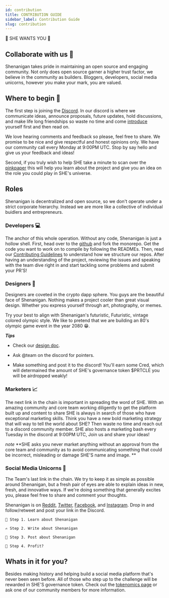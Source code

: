 ```yaml
---
id: contribution
title: CONTRIBUTION GUIDE
sidebar_label: Contribution Guide
slug: contribution
---
```


<p class='big'>
👊️ SHE WANTS YOU 👊️
</p>

## Collaborate with us 👫️

Shenanigan takes pride in maintaining an open source and engaging community. Not only does open source garner a higher trust factor, we believe in the community as builders. Bloggers, developers, social media unicorns, however you make your mark, you are valued.

## Where to begin 🔎️

The first step is joining the [Discord](http://www.she.energy/join).
In our discord is where we communicate ideas, announce proposals, future updates, hold discussions, and make life long friendships so waste no time and come [introduce](https://discord.gg/3N6YRD4) yourself first and then read on.

We love hearing comments and feedback so please, feel free to share. We promise to be nice and give respectful and honest opinions only. We have our community call every Monday at 9:00PM UTC. Stop by say hello and give us your feedback and ideas!

Second, if you truly wish to help SHE take a minute to scan over the [pinkpaper](./pinkpaper) this will help you learn about the project and give you an idea on the role you could play in SHE's universe.

## Roles

Shenanigan is decentralized and open source, so we don't operate under a strict corporate hierarchy. Instead we are more like a collective of individual buidlers and entrepreneurs.

### Developers 💻️

The anchor of this whole operation. Without any code, Shenanigan is just a hollow shell. First, head over to the [github](http://github.com/shenanigandapp) and fork the monorepo. Get the code you want to work on to compile by following the READMEs. Then, read our [Contributing Guidelines](https://github.com/ShenaniganDApp/shenanigan-monorepo/blob/master/Contributing.md) to understand how we structure our repos. After having an understanding of the project, reviewing the issues and speaking with the team dive right in and start tackling some problems and submit your PR'S!

### Designers 🎨️

Designers are coveted in the crypto dapp sphere. You guys are the beautiful face of Shenanigan. Nothing makes a project cooler than great visual design. Whether you express yourself through art, photography, or memes.

Try your best to align with Shenanigan's futuristic, Futuristic, vintage colored olympic style.
We like to pretend that we are building an 80's olympic game event in the year 2080 😁.

**_Tips_**

* Check our [design doc](./na).

* Ask @team on the discord for pointers.

* Make something and post it to the discord! You'll earn some Cred, which will determained the amount of SHE's governance token $PRTCLE you will be airdropped weakly!

### Marketers 📈
The next link in the chain is important in spreading the word of SHE. With an amazing community and core team working diligently to get the platform built up and content to share SHE is always in search of those who have exceptional marketing skills. Think you have a new bold marketing strategy that will way to tell the world about SHE? Then waste no time and reach out to a discord community member. SHE also hosts a marketing bash every Tuesday in the discord at 9:00PM UTC, Join us and share your ideas! 

_note_
**SHE asks you never market anything without an approval from the core team and community as to avoid communicating something that could be incorrect, misleading or damage SHE'S name and image. **


### Social Media Unicorns 🦄️

The Team's last link in the chain. We try to keep it as simple as possible around Shenanigan, but a fresh pair of eyes are able to explain ideas in new, fresh, and innovative ways. If we're doing something that generally excites you, please feel free to share and comment your thoughts.

Shenanigan is on [Reddit](https://www.reddit.com/r/SheDapp), [Twitter](https://twitter.com/She_Dapp), [Facebook](https://www.facebook.com/shenanigan.dapp/), and [Instagram](https://she.energy/wiki/contribution/). Drop in and follow/retweet and post your link in the Discord.

```
📖️ Step 1. Learn about Shenanigan

✍️ Step 2. Write about Shenanigan

📱️ Step 3. Post about Shenanigan

💱️ Step 4. Profit?
```

## Whats in it for you? 

Besides making history and helping build a social media platform that's never been seen before. All of those who step up to the challenge will be rewarded in SHE'S governance token. Check out the [tokenomics page](./tokenomics#weekly-distrubution) or ask one of our community members for more information.

